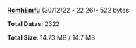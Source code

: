 [**RcmhEmfu**](/data/RcmhEmfu.txt) (30/12/22 - 22:26)- 522 bytes

**Total Datas**: 2322

**Total Size**: 14.73 MB / 14.7 MB